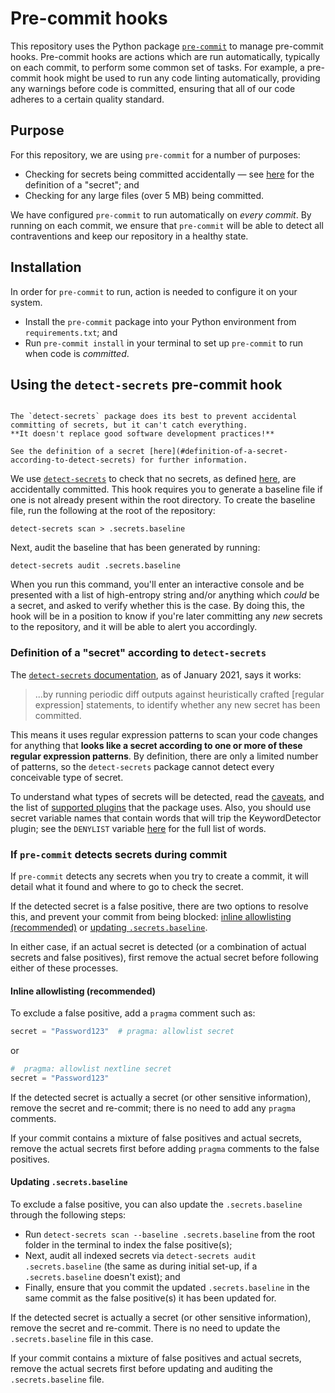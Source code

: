 # Pre-commit hooks

This repository uses the Python package [`pre-commit`][pre-commit] to manage pre-commit hooks. Pre-commit hooks are
actions which are run automatically, typically on each commit, to perform some common set of tasks. For example, a
pre-commit hook might be used to run any code linting automatically, providing any warnings before code is committed,
ensuring that all of our code adheres to a certain quality standard.

## Purpose

For this repository, we are using `pre-commit` for a number of purposes:

- Checking for secrets being committed accidentally — see [here](#definition-of-a-secret-according-to-detect-secrets)
  for the definition of a "secret"; and
- Checking for any large files (over 5 MB) being committed.

We have configured `pre-commit` to run automatically on _every commit_. By running on each commit, we ensure that
`pre-commit` will be able to detect all contraventions and keep our repository in a healthy state.

## Installation

In order for `pre-commit` to run, action is needed to configure it on your system.

- Install the `pre-commit` package into your Python environment from `requirements.txt`; and
- Run `pre-commit install` in your terminal to set up `pre-commit` to run when code is _committed_.

## Using the `detect-secrets` pre-commit hook

```{note} Secret detection limitations

The `detect-secrets` package does its best to prevent accidental committing of secrets, but it can't catch everything.
**It doesn't replace good software development practices!**

See the definition of a secret [here](#definition-of-a-secret-according-to-detect-secrets) for further information.

```

We use [`detect-secrets`][detect-secrets] to check that no secrets, as defined
[here](#definition-of-a-secret-according-to-detect-secrets), are accidentally committed. This hook requires you to
generate a baseline file if one is not already present within the root directory. To create the baseline file, run the
following at the root of the repository:

```shell
detect-secrets scan > .secrets.baseline
```

Next, audit the baseline that has been generated by running:

```shell
detect-secrets audit .secrets.baseline
```

When you run this command, you'll enter an interactive console and be presented with a list of high-entropy string
and/or anything which _could_ be a secret, and asked to verify whether this is the case. By doing this, the hook will
be in a position to know if you're later committing any _new_ secrets to the repository, and it will be able to alert
you accordingly.

### Definition of a "secret" according to `detect-secrets`

The [`detect-secrets` documentation][detect-secrets], as of January 2021, says it works:

> ...by running periodic diff outputs against heuristically crafted \[regular expression\] statements, to identify
> whether any new secret has been committed.

This means it uses regular expression patterns to scan your code changes for anything that **looks like a secret
according to one or more of these regular expression patterns**. By definition, there are only a limited number of
patterns, so the `detect-secrets` package cannot detect every conceivable type of secret.

To understand what types of secrets will be detected, read the [caveats][detect-secrets-caveats], and the list of
[supported plugins][detect-secrets-plugins] that the package uses. Also, you should use secret variable names that
contain words that will trip the KeywordDetector plugin; see the `DENYLIST` variable
[here][detect-secrets-keyword-detector] for the full list of words.

### If `pre-commit` detects secrets during commit

If `pre-commit` detects any secrets when you try to create a commit, it will detail what it found and where to go to
check the secret.

If the detected secret is a false positive, there are two options to resolve this, and prevent your commit from being
blocked: [inline allowlisting (recommended)](#inline-allowlisting-recommended) or
[updating `.secrets.baseline`](#updating-secretsbaseline).

In either case, if an actual secret is detected (or a combination of actual secrets and false positives), first remove
the actual secret before following either of these processes.

#### Inline allowlisting (recommended)

To exclude a false positive, add a `pragma` comment such as:

```python
secret = "Password123"  # pragma: allowlist secret
```

or

```python
#  pragma: allowlist nextline secret
secret = "Password123"
```

If the detected secret is actually a secret (or other sensitive information), remove the secret and re-commit; there is
no need to add any `pragma` comments.

If your commit contains a mixture of false positives and actual secrets, remove the actual secrets first before adding
`pragma` comments to the false positives.

#### Updating `.secrets.baseline`

To exclude a false positive, you can also update the `.secrets.baseline` through the following steps:

- Run `detect-secrets scan --baseline .secrets.baseline` from the root folder in the terminal to index the
  false positive(s);
- Next, audit all indexed secrets via `detect-secrets audit .secrets.baseline` (the same as during initial set-up, if a
  `.secrets.baseline` doesn't exist); and
- Finally, ensure that you commit the updated `.secrets.baseline` in the same commit as the false positive(s) it has
  been updated for.

If the detected secret is actually a secret (or other sensitive information), remove the secret and re-commit. There is
no need to update the `.secrets.baseline` file in this case.

If your commit contains a mixture of false positives and actual secrets, remove the actual secrets first before
updating and auditing the `.secrets.baseline` file.

[detect-secrets]: https://github.com/Yelp/detect-secrets
[detect-secrets-caveats]: https://github.com/Yelp/detect-secrets#caveats
[detect-secrets-keyword-detector]: https://github.com/Yelp/detect-secrets/blob/master/detect_secrets/plugins/keyword.py
[detect-secrets-plugins]: https://github.com/Yelp/detect-secrets#currently-supported-plugins
[pre-commit]: https://pre-commit.com/
